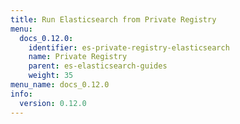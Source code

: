 ```yaml
---
title: Run Elasticsearch from Private Registry
menu:
  docs_0.12.0:
    identifier: es-private-registry-elasticsearch
    name: Private Registry
    parent: es-elasticsearch-guides
    weight: 35
menu_name: docs_0.12.0
info:
  version: 0.12.0
---
```


